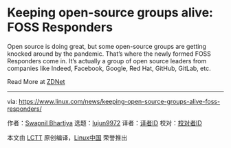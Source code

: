 [#]: collector: (lujun9972)
[#]: translator: ( )
[#]: reviewer: ( )
[#]: publisher: ( )
[#]: url: ( )
[#]: subject: (Keeping open-source groups alive: FOSS Responders)
[#]: via: (https://www.linux.com/news/keeping-open-source-groups-alive-foss-responders/)
[#]: author: (Swapnil Bhartiya https://www.linux.com/author/swapnil/)

Keeping open-source groups alive: FOSS Responders
======

Open source is doing great, but some open-source groups are getting knocked around by the pandemic. That’s where the newly formed FOSS Responders come in. It’s actually a group of open source leaders from companies like Indeed, Facebook, Google, Red Hat, GitHub, GitLab, etc.

Read More at [ZDNet][1]

--------------------------------------------------------------------------------

via: https://www.linux.com/news/keeping-open-source-groups-alive-foss-responders/

作者：[Swapnil Bhartiya][a]
选题：[lujun9972][b]
译者：[译者ID](https://github.com/译者ID)
校对：[校对者ID](https://github.com/校对者ID)

本文由 [LCTT](https://github.com/LCTT/TranslateProject) 原创编译，[Linux中国](https://linux.cn/) 荣誉推出

[a]: https://www.linux.com/author/swapnil/
[b]: https://github.com/lujun9972
[1]: https://www.zdnet.com/article/keeping-open-source-groups-alive-foss-responders/
